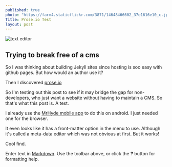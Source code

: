 ```yaml
---
published: true
photo: "https://farm4.staticflickr.com/3871/14648466602_37e1616e10_c.jpg"
Title: Prose.io Test
layout: post
---
```


![text editor](https://farm4.staticflickr.com/3871/14648466602_37e1616e10_c.jpg)
## Trying to break free of a cms

So I was thinking about building Jekyll sites since hosting is soo easy with github pages. But how would an author use it?

Then I discovered [prose.io](http://prose.io "link")

So I'm testing out this post to see if it may bridge the gap for non-developers, who just want a website without having to maintain a CMS. So that's what this post is. A test.

I already use the [MrHyde mobile app](http://faudroids.org/MrHyde/ "link") to do this on android. I just needed one for the browser.

It even looks like it has a front-matter option in the menu to use. Although it's called a meta-data editor which was not obvious at first. But it works!

Cool find.

Enter text in [Markdown](http://daringfireball.net/projects/markdown/). Use the toolbar above, or click the **?** button for formatting help.
